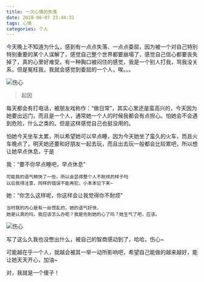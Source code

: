 ```yaml
---
title: 一次心情的失落
date: 2018-06-07 23:44:31
tags: 心情
categories: 个人
---
```


今天晚上不知道为什么，感到有一点点失落、一点点委屈，因为被一个对自己特别特别重要的某个人误解了，感觉自己整个世界都要崩塌了，感觉自己信心都要丧失掉了，真的心里好难受。有一种胸口被闷住的感觉，我是一个别人打我，骂我没关系，但是冤枉我，我就会感觉到委屈的一个人，唉。。。

![伤心](/img/essay/一次心情的失落/伤心.png)

>起因

每天都会有打电话，被朋友戏称作：“做日常”，其实心里还是蛮高兴的，今天因为她要出远门，而且是一个人，通常她一个人的时候我都会有点担心。怕她会不会遇到危险，什么之类的。但是这样感觉自己也挺没用的。

怕她今天坐车太累，所以希望她可以早点睡，因为今天她坐了蛮久的火车，而且火车晚点了，明天她还要和好朋友一起去玩，而且出去玩一般都会比较累吧，所以想让她早点休息，于是

我：“要不你早点睡吧，早点休息”
    
    可能我的语气稍快了一些，所以会显得整个人不耐烦的样子吗
    以后我得注意，同样的错误不能再犯，小本本记下来~

她：“你怎么这样呢，你这样会让我觉得你不耐烦”

    当时我的内心是有一丝慌乱的，她的语气好快，
    她是认真的吗，我应该怎么办呢？我是伤到她的心了吗？她生气了吧，应该。

![伤心](/img/essay/一次心情的失落/冤枉2.jpg)

写了这么久我也没憋出什么，被自己的智商感动到了，哈哈，伤心~

可能越在乎一个人，就越会被其一举一动所影响吧，希望自己能做的越来越好，能让她天天开心，加油~ 

对，我就是一个傻子！

